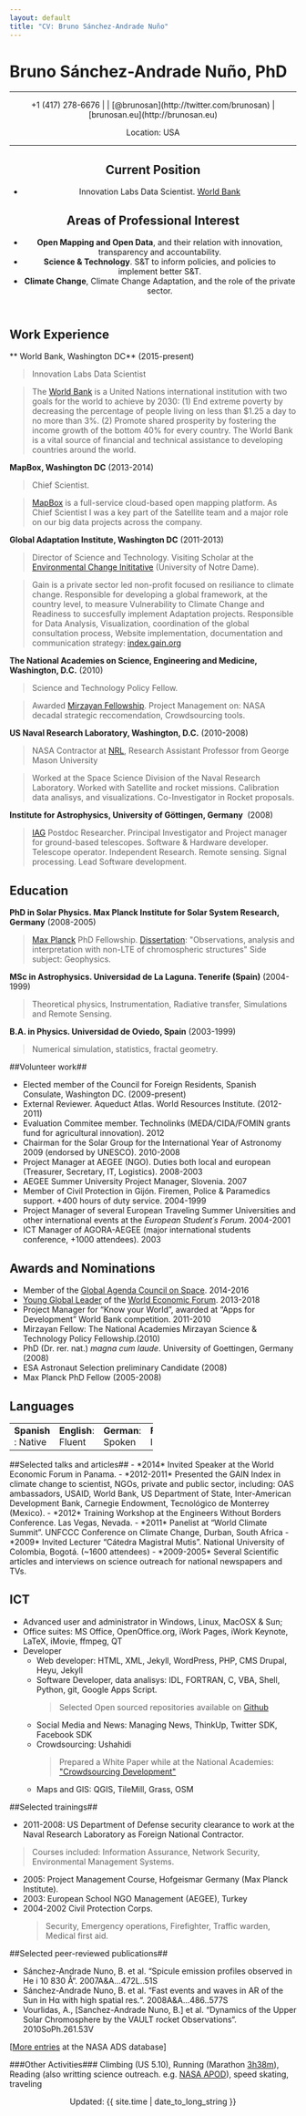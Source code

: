 ```yaml
---
layout: default 
title: "CV: Bruno Sánchez-Andrade Nuño"
---
```

# Bruno Sánchez-Andrade Nuño, PhD #
***
<header>
+1 (417) 278-6676 | <brunosan@gmail.com> | [@brunosan](http://twitter.com/brunosan) | [brunosan.eu](http://brunosan.eu)  

Location: USA
****

## Current Position ##

* Innovation Labs Data Scientist. [World Bank](http://www.worldbank.org/)

## Areas of Professional Interest ##

* **Open Mapping and Open Data**, and their relation with innovation, transparency and accountability.
* **Science & Technology**. S&T to inform policies, and policies to implement better S&T.
* **Climate Change**, Climate Change Adaptation, and the role of the private sector.

</header>


## Work Experience ##
** World Bank, Washington DC** (2015-present)
 >Innovation Labs Data Scientist

>The [World Bank](http://www.worldbank.org/) is a United Nations international institution with two goals for the world to achieve by 2030: (1) End extreme poverty by decreasing the percentage of people living on less than $1.25 a day to no more than 3%. (2) Promote shared prosperity by fostering the income growth of the bottom 40% for every country. The World Bank is a vital source of financial and technical assistance to developing countries around the world.

**MapBox, Washington DC** (2013-2014)
 >Chief Scientist.

>[MapBox](http://mapbox.com) is a full-service cloud-based open mapping platform. As Chief Scientist I was a key part of the Satellite team and a major role on our big data projects across the company. 

**Global Adaptation Institute, Washington DC** (2011-2013)
 >Director of Science and Technology.
 >Visiting Scholar at the [Environmental Change Inititative](http://environmentalchange.nd.edu/) (University of Notre Dame).

>Gain is a private sector led non-profit focused on resiliance to climate change. Responsible for developing a global framework, at the country level, to measure Vulnerability to Climate Change and Readiness to succesfully implement Adaptation projects. 
Responsible for Data Analysis, Visualization, coordination of the global consultation process, Website implementation, documentation and communication strategy: [index.gain.org](http://index.gain.org)

**The National Academies on Science, Engineering and Medicine, Washington, D.C.** (2010)
> Science and Technology Policy Fellow. 

>Awarded [Mirzayan Fellowship](http://sites.nationalacademies.org/PGA/policyfellows/index.htm). Project Management on: NASA decadal strategic reccomendation, Crowdsourcing tools.

**US Naval Research Laboratory, Washington, D.C.**  (2010-2008)
> NASA Contractor at [NRL](http://www.nrl.navy.mil/), Research Assistant Professor from George Mason University

> Worked at the Space Science Division of the Naval Research Laboratory. Worked with Satellite and rocket missions. 
Calibration data analisys, and visualizations. Co-Investigator in Rocket proposals. 

**Institute for Astrophysics, University of Göttingen, Germany**  (2008)
> [IAG](http://www.uni-goettingen.de/en/203293.html) Postdoc Researcher. Principal Investigator and Project manager for ground-based telescopes. 
Software & Hardware developer. Telescope operator. Independent Research. Remote sensing. Signal processing. Lead Software development.

## Education ##
**PhD in Solar Physics. Max Planck Institute for Solar System Research, Germany** (2008-2005)
>[Max Planck](http://www.mps.mpg.de/en/) PhD Fellowship. [Dissertation](http://apod.nasa.gov/apod/ap070522.html): "Observations, analysis and interpretation with non-LTE of
>chromospheric structures" Side subject: Geophysics.

**MSc in Astrophysics. Universidad de La Laguna. Tenerife (Spain)** (2004-1999)
> Theoretical physics, Instrumentation, Radiative transfer, Simulations and Remote Sensing.

**B.A. in Physics. Universidad de Oviedo, Spain** (2003-1999)

> Numerical simulation, statistics, fractal geometry.
 		
##Volunteer work##
* Elected member of the Council for Foreign Residents, Spanish Consulate, Washington DC. (2009-present)
* External Reviewer. Aqueduct Atlas. World Resources Institute. (2012-2011) 
* Evaluation Commitee member. Technolinks (MEDA/CIDA/FOMIN grants fund for
  agricultural innovation). 2012
* Chairman for the Solar Group for the International Year of Astronomy 2009 (endorsed by UNESCO). 2010-2008
* Project Manager at AEGEE (NGO). Duties both local and european (Treasurer, Secretary, IT, Logistics). 2008-2003
* AEGEE Summer University Project Manager, Slovenia. 2007 	
* Member of Civil Protection in Gijón. Firemen, Police & Paramedics support. +400 hours of duty service. 2004-1999 	
* Project Manager of several European Traveling Summer Universities and other international events at the *European Student´s Forum*. 2004-2001	
* ICT Manager of AGORA-AEGEE (major international students conference, +1000 attendees). 2003 	


## Awards and Nominations ##
* Member of the [Global Agenda Council on Space](http://www.weforum.org/content/global-agenda-council-space-2014-2016-0). 2014-2016
* [Young Global Leader](http://www.weforum.org/community/forum-young-global-leaders) of the [World Economic Forum](http://www.weforum.org). 2013-2018
* Project Manager for “Know your World”, awarded at “Apps for Development” World Bank competition. 2011-2010	
* Mirzayan Fellow: The National Academies Mirzayan Science & Technology Policy Fellowship.(2010)
* PhD (Dr. rer. nat.) *magna cum laude*. University of Goettingen, Germany (2008)
* ESA Astronaut Selection preliminary Candidate (2008)
* Max Planck PhD Fellow (2005-2008)


## Languages ##
<table style="align:left; width:50%;"><tr>
	<td><strong>Spanish </strong>: Native 
	</td><td>	<strong>English</strong>: Fluent	
	</td><td>	<strong>German</strong>: Spoken	
	</td><td>	<strong>French</strong>: Intermediate. </td>
</tr></table>
##Selected talks and articles##
- *2014* Invited Speaker at the World Economic Forum in Panama.
- *2012-2011* Presented the GAIN Index in climate change to scientist, NGOs, private and public sector, including: 
OAS ambassadors, USAID, World Bank, US Department of State, Inter-American Development Bank, Carnegie Endowment, Tecnológico de Monterrey (Mexico).
- *2012* Training Workshop at the Engineers Without Borders Conference. Las Vegas, Nevada.
- *2011* Panelist at “World Climate Summit”. UNFCCC Conference on Climate Change, Durban, South Africa
- *2009* 	Invited Lecturer “Cátedra Magistral Mutis”. National University of Colombia, Bogotá. (~1600 attendees)
- *2009-2005* Several Scientific articles and interviews on science outreach for national newspapers and TVs.

## ICT	
* Advanced user and administrator in Windows, Linux, MacOSX & Sun; 
* Office suites: MS Office, OpenOffice.org, iWork Pages, iWork Keynote, LaTeX, iMovie, ffmpeg, QT
*   Developer
    * Web developer: HTML, XML, Jekyll, WordPress, PHP, CMS Drupal, Heyu, Jekyll 
    * Software Developer, data analisys:  IDL, FORTRAN, C, VBA, Shell, Python, git, Google Apps Script. 
      > Selected Open sourced repositories available on [Github](http://www.github.com/brunosan)
    * Social Media and News: Managing News, ThinkUp, Twitter SDK, Facebook SDK
    * Crowdsourcing: Ushahidi
      >Prepared a White Paper while at the National Academies:
["Crowdsourcing
Development"](http://brunosan.eu/2010/10/28/crowdsourcing-development/)
    * Maps and GIS: QGIS, TileMill, Grass, OSM

##Selected trainings##
* 2011-2008:  US Department of Defense security clearance to work at the Naval Research Laboratory as Foreign National Contractor. 
 > Courses included: Information Assurance, Network Security, Environmental Management Systems.  
* 2005: 	Project Management Course, Hofgeismar Germany (Max Planck Institute).
* 2003:   European School NGO Management (AEGEE), Turkey
* 2004-2002 	Civil Protection Corps.
    >Security, Emergency operations, Firefighter, Traffic warden, Medical first aid.

##Selected peer-reviewed publications##
* Sánchez-Andrade Nuno, B. et al. “Spicule emission profiles observed in He i 10 830 Å“. 2007A&A...472L..51S
* Sánchez-Andrade Nuno, B. et al. “Fast events and waves in AR of the Sun in Hα with high spatial res.“. 2008A&A...486..577S
* Vourlidas, A., [Sanchez-Andrade Nuno, B.] et al. “Dynamics of the Upper Solar Chromosphere by the VAULT rocket Observations“. 2010SoPh.261.53V

[[More
entries](http://adsabs.harvard.edu/cgi-bin/nph-abs_connect?return_req=no_params&author=S%C3%A1nchez-Andrade%20Nu%C3%B1o,%20B.&db_key=AST) at the NASA ADS database]

###Other Activities###
Climbing (US 5.10), Running (Marathon [3h38m](http://results.chicagomarathon.com/2013/?content=detail&fpid=search&pid=search&idp=999999107FA30900000F6923&lang=EN_CAP&event=MAR)), Reading (also writting
science outreach. e.g. [NASA
APOD](http://apod.nasa.gov/apod/ap070522.html)), speed skating, traveling

<footer>
<div align="center">
Updated: {{ site.time | date_to_long_string }}
</div>
</footer>
